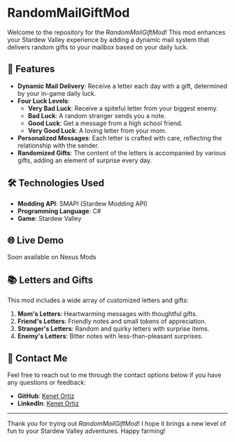 # RandomMailGiftMod

Welcome to the repository for the *RandomMailGiftMod*! This mod enhances your Stardew Valley experience by adding a dynamic mail system that delivers random gifts to your mailbox based on your daily luck.

## 🚀 Features

- **Dynamic Mail Delivery**: Receive a letter each day with a gift, determined by your in-game daily luck.
- **Four Luck Levels**: 
  - **Very Bad Luck**: Receive a spiteful letter from your biggest enemy.
  - **Bad Luck**: A random stranger sends you a note.
  - **Good Luck**: Get a message from a high school friend.
  - **Very Good Luck**: A loving letter from your mom.
- **Personalized Messages**: Each letter is crafted with care, reflecting the relationship with the sender.
- **Randomized Gifts**: The content of the letters is accompanied by various gifts, adding an element of surprise every day.

## 🛠️ Technologies Used

- **Modding API**: SMAPI (Stardew Modding API)
- **Programming Language**: C#
- **Game**: Stardew Valley

## 🌐 Live Demo

Soon available on Nexus Mods

## 📚 Letters and Gifts

This mod includes a wide array of customized letters and gifts:
1. **Mom's Letters**: Heartwarming messages with thoughtful gifts.
2. **Friend's Letters**: Friendly notes and small tokens of appreciation.
3. **Stranger's Letters**: Random and quirky letters with surprise items.
4. **Enemy's Letters**: Bitter notes with less-than-pleasant surprises.

## 📧 Contact Me

Feel free to reach out to me through the contact options below if you have any questions or feedback:

- **GitHub**: [Kenet Ortiz](https://github.com/KOrtizLedezma)
- **LinkedIn**: [Kenet Ortiz](https://www.linkedin.com/in/kenet-ortiz-ledezma-67a4a421b/)

---

Thank you for trying out *RandomMailGiftMod*! I hope it brings a new level of fun to your Stardew Valley adventures. Happy farming!
